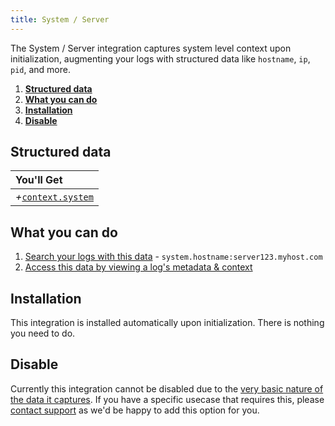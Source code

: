 ```yaml
---
title: System / Server
---
```

The System / Server integration captures system level context upon initialization, augmenting your logs with structured data like `hostname`, `ip`, `pid`, and more.

1. [**Structured data**](#structured-data)
2. [**What you can do**](#what-you-can-do)
3. [**Installation**](#installation)
4. [**Disable**](#disable)

## Structured data

|You'll Get|
|:------|
|<i>+</i>[`context.system`](/docs/concepts/log-json-schema/contexts/system-context)|

## What you can do

1. [Search your logs with this data](/docs/app/console/searching) - `system.hostname:server123.myhost.com`
2. [Access this data by viewing a log's metadata & context](/docs/app/console/view-metadata-and-context)

## Installation

This integration is installed automatically upon initialization. There is nothing you need to do.

## Disable

Currently this integration cannot be disabled due to the [very basic nature of the data it captures](/docs/concepts/log-json-schema/contexts/system-context). If you have a specific usecase that requires this, please [contact support](mailto:support@timber.io) as we'd be happy to add this option for you.
